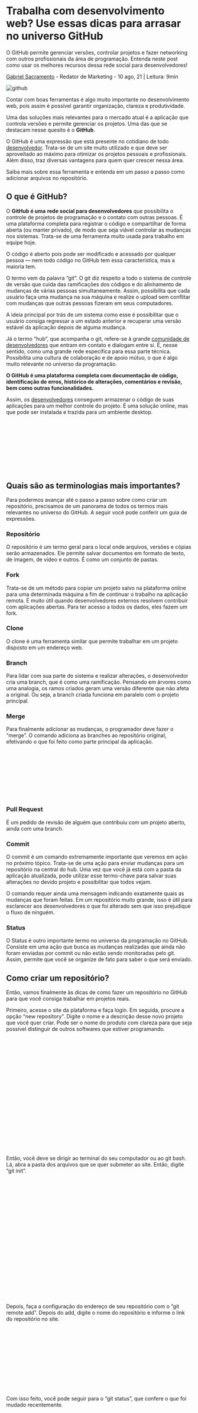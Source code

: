 # Trabalha com desenvolvimento web? Use essas dicas para arrasar no universo GitHub

O GitHub permite gerenciar versões, controlar projetos e fazer networking com outros profissionais da área de programação. Entenda neste post como usar os melhores recursos dessa rede social para desenvolvedores!

[Gabriel Sacramento](https://rockcontent.com/br/blog/author/gabriel-sacramento/) - Redator de Marketing - 10 ago, 21 | Leitura: 9min

![github](https://rockcontent.com/br/wp-content/uploads/sites/2/2021/08/github_repositorio_comunidade_rockcontent-1024x538.jpg)

Contar com boas ferramentas é algo muito importante no desenvolvimento web, pois assim é possível garantir organização, clareza e produtividade.

Uma das soluções mais relevantes para o mercado atual é a aplicação que controla versões e permite gerenciar os projetos. Uma das que se destacam nesse quesito é o **GitHub**.

O GitHub é uma expressão que está presente no cotidiano de todo [desenvolvedor](https://rockcontent.com/br/talent-blog/ferramentas-de-front-end/). Trata-se de um site muito utilizado e que deve ser aproveitado ao máximo para otimizar os projetos pessoais e profissionais. Além disso, traz diversas vantagens para quem quer crescer nessa área.

Saiba mais sobre essa ferramenta e entenda em um passo a passo como adicionar arquivos no repositório.



## O que é GitHub?

O **GitHub é uma** **rede social para desenvolvedores** que possibilita o controle de projetos de programação e o contato com outras pessoas. É uma plataforma completa para registrar o código e compartilhar de forma aberta (ou manter privado), de modo que seja viável controlar as mudanças nos sistemas. Trata-se de uma ferramenta muito usada para trabalho em equipe hoje.

O código é aberto pois pode ser modificado e acessado por qualquer pessoa — nem todo código no GitHub tem essa característica, mas a maioria tem.

O termo vem da palavra “git”. O git diz respeito a todo o sistema de controle de versão que cuida das ramificações dos códigos e do alinhamento de mudanças de várias pessoas simultaneamente. Assim, possibilita que cada usuário faça uma mudança na sua máquina e realize o upload sem conflitar com mudanças que outras pessoas fizeram em seus computadores.

A ideia principal por trás de um sistema como esse é possibilitar que o usuário consiga regressar a um estado anterior e recuperar uma versão estável da aplicação depois de alguma mudança.

Já o termo “hub”, que acompanha o git, refere-se à grande [comunidade de desenvolvedores](https://rockcontent.com/br/talent-blog/web-designer/) que entram em contato e dialogam entre si. É, nesse sentido, como uma grande rede específica para essa parte técnica. Possibilita uma cultura de colaboração e de apoio mútuo, o que é algo muito relevante no universo da programação.

**O GitHub é uma plataforma completa com documentação de código, identificação de erros, histórico de alterações, comentários e revisão, bem como outras funcionalidades.**

Assim, os [desenvolvedores](https://rockcontent.com/br/talent-blog/tudo-sobre-desenvolvedor-wordpress/) conseguem armazenar o código de suas aplicações para um melhor controle do projeto. É uma solução online, mas que pode ser instalada e trazida para um ambiente desktop.

[![img](data:image/svg+xml,%3Csvg%20xmlns='http://www.w3.org/2000/svg'%20viewBox='0%200%20750%20200'%3E%3C/svg%3E)](https://materiais.rockcontent.com/criar-perfil-github?utm_medium=rock-convert&utm_source=rock-convert&blogconversionurl=https://rockcontent.com/br/talent-blog/github/&blogconversionpath=RockConvert&blogconversiondate=01/28/2022)

## Quais são as terminologias mais importantes?

Para podermos avançar até o passo a passo sobre como criar um repositório, precisamos de um panorama de todos os termos mais relevantes no universo do GitHub. A seguir você pode conferir um guia de expressões.

### Repositório

O repositório é um termo geral para o local onde arquivos, versões e cópias serão armazenados. Ele permite salvar documentos em formato de texto, de imagem, de vídeo e outros. É como um conjunto de pastas.

### Fork

Trata-se de um método para copiar um projeto salvo na plataforma online para uma determinada máquina a fim de continuar o trabalho na aplicação remota. É muito útil quando desenvolvedores externos resolvem contribuir com aplicações abertas. Para ter acesso a todos os dados, eles fazem um fork.

### Clone

O clone é uma ferramenta similar que permite trabalhar em um projeto disposto em um endereço web.

### Branch

Para lidar com sua parte do sistema e realizar alterações, o desenvolvedor cria uma branch, que é como uma ramificação. Pensando em árvores como uma analogia, os ramos criados geram uma versão diferente que não afeta a original. Ou seja, a branch criada funciona em paralelo com o projeto principal.

### Merge

Para finalmente adicionar as mudanças, o programador deve fazer o “merge”. O comando adiciona as branches ao repositório original, efetivando o que foi feito como parte principal da aplicação.

![img](data:image/svg+xml,%3Csvg%20xmlns='http://www.w3.org/2000/svg'%20viewBox='0%200%201024%20258'%3E%3C/svg%3E)

### Pull Request

É um pedido de revisão de alguém que contribuiu com um projeto aberto, ainda com uma branch.

### Commit

O commit é um comando extremamente importante que veremos em ação no próximo tópico. Trata-se de uma ação para enviar mudanças para um repositório na central do hub. Uma vez que você já está com a pasta da aplicação atualizada, pode utilizar esse termo-chave para salvar suas alterações no devido projeto e possibilitar que todos vejam.

O comando requer ainda uma mensagem indicando exatamente quais as mudanças que foram feitas. Em um repositório muito grande, isso é útil para esclarecer aos desenvolvedores o que foi alterado sem que isso prejudique o fluxo de ninguém.

### Status

O Status é outro importante termo no universo da programação no GitHub. Consiste em uma ação que busca as mudanças realizadas que ainda não foram enviadas por commit ou não estão sendo monitoradas pelo git. Assim, permite que você se organize de fato para saber o que será enviado.

## Como criar um repositório?

Então, vamos finalmente às dicas de como fazer um repositório no GitHub para que você consiga trabalhar em projetos reais.

Primeiro, acesse o site da plataforma e faça login. Em seguida, procure a opção “new repository”. Digite o nome e a descrição desse novo projeto que você quer criar. Pode ser o nome do produto com clareza para que seja possível distinguir de outros softwares que estiver programando.

![img](data:image/svg+xml,%3Csvg%20xmlns='http://www.w3.org/2000/svg'%20viewBox='0%200%20709%20428'%3E%3C/svg%3E)

Então, você deve se dirigir ao terminal do seu computador ou ao git bash. Lá, abra a pasta dos arquivos que se quer submeter ao site. Então, digite “git init”.

![img](data:image/svg+xml,%3Csvg%20xmlns='http://www.w3.org/2000/svg'%20viewBox='0%200%20575%20366'%3E%3C/svg%3E)

Depois, faça a configuração do endereço de seu repositório com o “git remote add”. Depois do add, digite o nome do repositório e informe o link do repositório no site.

![img](data:image/svg+xml,%3Csvg%20xmlns='http://www.w3.org/2000/svg'%20viewBox='0%200%20542%20183'%3E%3C/svg%3E)

Com isso feito, você pode seguir para o “git status”, que confere o que foi mudado recentemente.

![img](data:image/svg+xml,%3Csvg%20xmlns='http://www.w3.org/2000/svg'%20viewBox='0%200%20578%20367'%3E%3C/svg%3E)

Então, com um “git add .”, você prepara todos esses arquivos para o envio. Para efetivamente fazer isso, use **“git commit”** e escreva uma breve mensagem que resume aquela alteração.

![img](data:image/svg+xml,%3Csvg%20xmlns='http://www.w3.org/2000/svg'%20viewBox='0%200%20577%20362'%3E%3C/svg%3E)

E depois: “git push -u origin master”.

![img](data:image/svg+xml,%3Csvg%20xmlns='http://www.w3.org/2000/svg'%20viewBox='0%200%20575%20369'%3E%3C/svg%3E)

## Quais são as vantagens de ter um perfil no GitHub?

Veremos agora algumas vantagens de desenvolver e contribuir com sistemas no GitHub.

### Desenvolver um bom portfólio

Um dos maiores benefícios sem dúvidas é ter um bom [portfólio de projetos e aplicações](https://materiais.rockcontent.com/como-montar-o-seu-portfolio). Ao ter essas informações abertas e dispostas para todos, você pode utilizar isso como uma forma de mostrar aos recrutadores o quanto você estuda e colabora com a comunidade em soluções práticas. Assim, demonstra o seu domínio do assunto em questão.

Não é incomum hoje que contratadores peçam para checar o perfil do git do desenvolvedor. Por isso, saber usar a ferramenta e ser ativo nela é extremamente importante para obter destaque competitivo na sua carreira.

### Aprender com projetos

Outra possibilidade fundamental é a cultura de aprendizado com projetos e com problemas práticos. No mundo da programação, não basta somente saber os conceitos, conhecer as regras de linguagens, bibliotecas etc. O que ajuda muito é se envolver em situações reais e criar soluções verdadeiras para essas situações.

Ou seja, ao ser ativo no **GitHub**, você tem a chance de se desenvolver como profissional e aprender mais sobre programação para o dia a dia. Para isso, você pode escolher contribuir com repositórios de outras pessoas, desenvolver suas próprias ideias ou programar em desafios prontos de cursos e de sites na internet. As oportunidades são inúmeras.

### Colaborar com outros desenvolvedores

Um aspecto seminal do GitHub é a colaboração. Nele, diversos programadores conseguem contribuir com projetos de outras pessoas e até solucionar problemas delas, mesmo sem nem conhecer os donos dos repositórios. Assim, você aprende um valor importante no mundo da programação: o de ser e atuar como parte de uma comunidade.

### Aprender a trabalhar em equipe

O GitHub também é perfeito para pessoas aprenderem a trabalhar em equipe. Se você começa um projeto lá com seus amigos, por exemplo, vai entendendo a dinâmica de desenvolver algo em conjunto, com soluções e ideias diferentes em contato. Ao compreender bem como isso funciona em um cenário de aprendizado, o programador se prepara melhor para uma necessidade profissional de trabalho em grupo.

Provavelmente na empresa em que for trabalhar, você precisará cooperar com outras pessoas e **trabalhar com o GitHub** nesse sentido. Então, já terá uma boa experiência.

### Entender o código de projetos abertos

Além de permitir contribuir ativamente com softwares abertos, o GitHub é interessante como um repositório que deixa claro para todos como um sistema foi desenvolvido. É possível conferir os arquivos e entender a lógica que foi usada e como aquele problema foi solucionado. Isso é muito útil quando você precisa entender algum software antes de usá-lo, por exemplo.

Com as possibilidades de visualização e gestão de arquivos, é possível trafegar pelas pastas do projeto e assimilar o máximo possível do que foi feito para aplicar ideias similares em suas aplicações.

### Controlar mudanças e versão

O que já citamos como uma funcionalidade é também uma das grandes vantagens dessa ferramenta.

O **GitHub permite gerenciar mudanças de forma organizada e clara**, sendo que as alterações são feitas sem grandes transtornos e conflitos. Além disso, é possível desenvolver e contribuir com um sistema em desenvolvimento em qualquer máquina, já que os registros ficam hospedados online.

Como vimos, a gestão de mudanças é essencial para que todos permaneçam devidamente sincronizados com as alterações. Em projetos grandes, isso é útil.

Caso algo aconteça de errado, a solução de recuperação de desastres é o **controle de versão,** ou seja, a capacidade de voltar a uma versão não corrompida ou afetada por aquele problema.

### Editar rapidamente o código

**Outra vantagem interessante do GitHub é a possibilidade de editar o código de forma rápida e intuitiva diretamente do site.** Ou seja, é possível realizar alterações simples e breves em determinados arquivos na própria plataforma, sem precisar trazer para a sua máquina localmente e fazer commit.

Ademais, dá para editar também os comentários, reescrevê-los e melhorá-los para otimizar a visibilidade do projeto como um todo e facilitar a compreensão de todos os envolvidos.

### Documentar de forma visível e transparente

Um software precisa de uma documentação para esclarecer as escolhas feitas e explicar a lógica utilizada, os problemas e outras questões. A documentação é sobretudo uma forma de registrar o desenvolvimento para que outras pessoas acessem e entendam — é um aspecto que reforça o caráter colaborativo e comunitário da área.

Outro ponto positivo do GitHub é que ele viabiliza a criação de uma documentação organizada para cada sistema. Você consegue deixar suas decisões devidamente registradas para ajudar outras pessoas que forem alterar ou clonar a aplicação. Com a documentação visível e transparente, fica fácil entender e até replicar o que foi feito.

Quando falamos de projetos científicos, voltados para o ambiente acadêmico, esse controle é crucial. Ao entregar um produto como resultado de pesquisa, por exemplo, é fundamental criar uma documentação explicando o que foi feito e possibilitando a transmissão do conhecimento.

### Criar lista de tarefas

Outra funcionalidade e vantagem para a [gestão de projetos](https://rockcontent.com/br/talent-blog/gerente-de-projetos-freelance/) é a criação de tarefas a serem realizadas. É possível ter o controle das atividades que devem ser feitas, de modo que se estabeleça um cronograma e um roteiro de ações para chegar ao resultado final esperado. Isso é fundamental para a administração de aplicações que envolvem muitos programadores.

Nesse sentido, destaca-se a possibilidade de gerar boards de tarefas que ajudam na visualização das obrigações gerais dos membros, algo semelhante à visualização Kanban de ferramentas como o [Trello](https://rockcontent.com/br/talent-blog/trello-o-que-e-e-como-usar/).

Assim, garante-se que nada será esquecido e que as funções serão desempenhadas como se espera. É, sobretudo, uma forma de garantir que os requisitos sejam alcançados e que o software seja criado de forma segura e consistente.

Ou seja, além de ser uma importante ferramenta para armazenar código de sistemas, permitir colaboração e controle de versão, **o GitHub também é uma plataforma poderosa para gestão direta de projetos**, bem como delegação de funções e divisão de papéis.

O **GitHub é uma ferramenta útil para controle de projetos** e para o autodesenvolvimento de todas as pessoas que trabalham com programação. Assim, é fundamental entender os comandos e as técnicas que envolvem o envio de alterações, o controle de repositórios e a sincronização, pois, dessa forma, você obterá o melhor dessa aplicação para desenvolver seus sistemas de forma segura.

![Gabriel Sacramento](https://secure.gravatar.com/avatar/7914b03460dc17b797d1bca9a57babf8?s=90&d=mm&r=g)

Autor[Gabriel Sacramento](https://rockcontent.com/br/blog/author/gabriel-sacramento/)